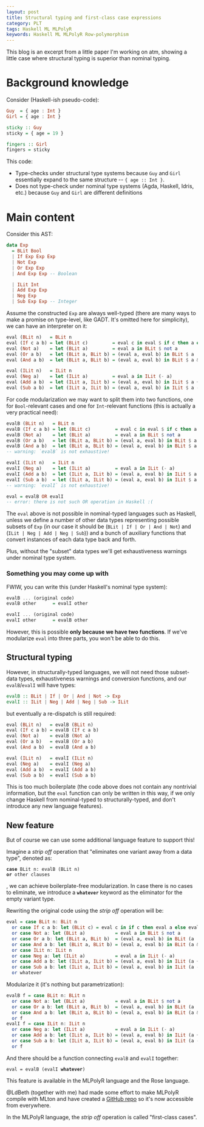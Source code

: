 ```yaml
---
layout: post
title: Structural typing and first-class case expressions
category: PLT
tags: Haskell ML MLPolyR
keywords: Haskell ML MLPolyR Row-polymorphism
---
```


This blog is an excerpt from a little paper I'm working on atm,
showing a little case where structural typing is superior than nominal typing.

# Background knowledge

Consider (Haskell-ish pseudo-code):

```haskell
Guy  = { age : Int }
Girl = { age : Int }

sticky :: Guy
sticky = { age = 19 }

fingers :: Girl
fingers = sticky
```

This code:

+ Type-checks under structural type systems
  because `Guy` and `Girl` essentially expand to
  the same structure -- `{ age :: Int }`.
+ Does not type-check under nominal type systems (Agda, Haskell, Idris, etc.)
  because `Guy` and `Girl` are different definitions

# Main content

Consider this AST:

```haskell
data Exp
  = BLit Bool
  | If Exp Exp Exp
  | Not Exp
  | Or Exp Exp
  | And Exp Exp -- Boolean

  | ILit Int
  | Add Exp Exp
  | Neg Exp
  | Sub Exp Exp -- Integer
```

Assume the constructed `Exp` are always well-typed
(there are many ways to make a promise on type-level,
like GADT. It's omitted here for simplicity),
we can have an interpreter on it:

```haskell
eval (BLit n)   = BLit n
eval (If c a b) = let (BLit c)         = eval c in eval $ if c then a else b
eval (Not a)    = let (BLit a)         = eval a in BLit $ not a
eval (Or a b)   = let (BLit a, BLit b) = (eval a, eval b) in BLit $ a || b
eval (And a b)  = let (BLit a, BLit b) = (eval a, eval b) in BLit $ a && b

eval (ILit n)   = ILit n
eval (Neg a)    = let (ILit a)         = eval a in ILit (- a)
eval (Add a b)  = let (ILit a, ILit b) = (eval a, eval b) in ILit $ a + b
eval (Sub a b)  = let (ILit a, ILit b) = (eval a, eval b) in ILit $ a - b
```

For code modularization we may want to split them into two functions,
one for `Bool`-relevant cases and one for `Int`-relevant functions
(this is actually a very practical need):

```haskell
evalB (BLit n)   = BLit n
evalB (If c a b) = let (BLit c)         = eval c in eval $ if c then a else b
evalB (Not a)    = let (BLit a)         = eval a in BLit $ not a
evalB (Or a b)   = let (BLit a, BLit b) = (eval a, eval b) in BLit $ a || b
evalB (And a b)  = let (BLit a, BLit b) = (eval a, eval b) in BLit $ a && b
-- warning: `evalB` is not exhaustive!

evalI (ILit n)   = ILit n
evalI (Neg a)    = let (ILit a)         = eval a in ILit (- a)
evalI (Add a b)  = let (ILit a, ILit b) = (eval a, eval b) in ILit $ a + b
evalI (Sub a b)  = let (ILit a, ILit b) = (eval a, eval b) in ILit $ a - b
-- warning: `evalI` is not exhaustive!

eval = evalB OR evalI
-- error: there is not such OR operation in Haskell :(
```

The `eval` above is not possible in nominal-typed languages such as Haskell, unless we define a
number of other data types representing possible subsets of `Exp` (in our case it should be
(`BLit | If | Or | And | Not`) and (`ILit | Neg | Add | Neg | Sub`))
and a bunch of auxiliary functions that convert instances of
each data type back and forth.

Plus, without the "subset" data types we'll get exhaustiveness warnings under
nominal type system.

### Something you may come up with

FWIW, you can write this (under Haskell's nominal type system):

```haskell
evalB ... (original code)
evalB other      = evalI other

evalI ... (original code)
evalI other      = evalB other
```

However, this is possible **only because we have two functions**.
If we've modularize `eval` into three parts, you won't be able to do this.

## Structural typing

However, in structurally-typed languages, we will not need those
subset-data types, exhaustiveness warnings and conversion functions,
and our `evalB`/`evalI` will have types:

```haskell
evalB :: BLit | If | Or | And | Not -> Exp
evalI :: ILit | Neg | Add | Neg | Sub -> ILit
```

but eventually a re-dispatch is still required:

```haskell
eval (BLit n)   = evalB (BLit n)
eval (If c a b) = evalB (If c a b)
eval (Not a)    = evalB (Not a)
eval (Or a b)   = evalB (Or a b)
eval (And a b)  = evalB (And a b)

eval (ILit n)   = evalI (ILit n)
eval (Neg a)    = evalI (Neg a)
eval (Add a b)  = evalI (Add a b)
eval (Sub a b)  = evalI (Sub a b)
```

This is too much boilerplate (the code above does not contain any nontrivial information,
but the `eval` function can only be written in this way, if we only change Haskell
from nominal-typed to structurally-typed,
and don't introduce any new language features).

## New feature

But of course we can use some additional language feature to support this!

Imagine a _strip off_ operation that "eliminates one variant away from a data type",
denoted as:

<pre>
<code><strong>case</strong> BLit n: evalB (BLit n)
<strong>or</strong> other clauses
</code></pre>

, we can achieve boilerplate-free modularization. In case
there is no cases to eliminate,
we introduce a **`whatever`** keyword as the eliminator for the empty
variant type.

Rewriting the original code using the _strip off_ operation will be:

```haskell
eval = case BLit n: BLit n
  or case If c a b: let (BLit c) = eval c in if c then eval a else eval b
  or case Not a: let (BLit a)           = eval a in BLit $ not a
  or case Or a b: let (BLit a, BLit b)  = (eval a, eval b) in BLit (a || b)
  or case And a b: let (BLit a, BLit b) = (eval a, eval b) in BLit (a && b)
  or case ILit n: ILit n
  or case Neg a: let (ILit a)           = eval a in ILit (- a)
  or case Add a b: let (ILit a, ILit b) = (eval a, eval b) in ILit (a + b)
  or case Sub a b: let (ILit a, ILit b) = (eval a, eval b) in ILit (a - b)
  or whatever
```

Modularize it (it's nothing but parametrization):

```haskell
evalB f = case BLit n: BLit n
  or case Not a: let (BLit a)           = eval a in BLit $ not a
  or case Or a b: let (BLit a, BLit b)  = (eval a, eval b) in BLit (a || b)
  or case And a b: let (BLit a, BLit b) = (eval a, eval b) in BLit (a && b)
  or f
evalI f = case ILit n: ILit n
  or case Neg a: let (ILit a)           = eval a in ILit (- a)
  or case Add a b: let (ILit a, ILit b) = (eval a, eval b) in ILit (a + b)
  or case Sub a b: let (ILit a, ILit b) = (eval a, eval b) in ILit (a - b)
  or f
```

And there should be a function connecting `evalB` and `evalI` together:

<pre>
<code>eval = evalB (evalI <strong>whatever</strong>)
</code></pre>

This feature is available in the MLPolyR language and the Rose language.

@LdBeth (together with me) had made some effort to make MLPolyR compile with MLton
and have created a [GitHub repo](https://github.com/owo-lang/MLPolyR)
so it's now accessible from everywhere.

In the MLPolyR language, the _strip off_ operation is called "first-class cases".
